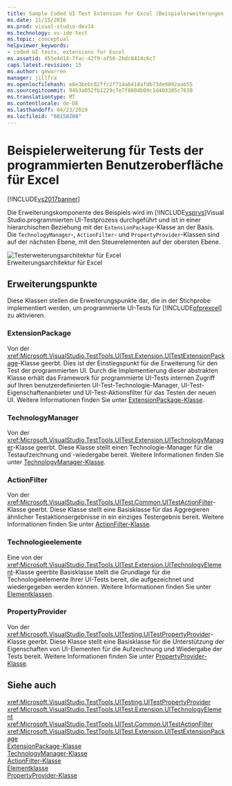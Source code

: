 ```yaml
---
title: Sample Coded UI Test Extension for Excel (Beispielerweiterungen für programmierte UI-Test für Excel) | Microsoft-Dokumentation
ms.date: 11/15/2016
ms.prod: visual-studio-dev14
ms.technology: vs-ide-test
ms.topic: conceptual
helpviewer_keywords:
- coded UI tests, extensions for Excel
ms.assetid: 451e4d14-7fac-42f9-af56-2bdc8414c6c7
caps.latest.revision: 15
ms.author: gewarren
manager: jillfra
ms.openlocfilehash: e8e3bebc82ffc2f714a6418afdb73de9092aab55
ms.sourcegitcommit: 94b3a052fb1229c7e7f8804b09c1d403385c7630
ms.translationtype: MT
ms.contentlocale: de-DE
ms.lasthandoff: 04/23/2019
ms.locfileid: "68158208"
---
```

# <a name="sample-coded-ui-test-extension-for-excel"></a>Beispielerweiterung für Tests der programmierten Benutzeroberfläche für Excel
[!INCLUDE[vs2017banner](../includes/vs2017banner.md)]

Die Erweiterungskomponente des Beispiels wird im [!INCLUDE[vsprvs](../includes/vsprvs-md.md)]Visual Studio.programmierten UI-Testprozess durchgeführt und ist in einer hierarchischen Beziehung mit der `ExtensionPackage`-Klasse an der Basis. Die `TechnologyManager`-, `ActionFilter`- und `PropertyProvider`-Klassen sind auf der nächsten Ebene, mit den Steuerelementen auf der obersten Ebene.  
  
 ![Testerweiterungsarchitektur für Excel](../test/media/excel-extarch.png "Excel_ExtArch")  
Erweiterungsarchitektur für Excel  
  
## <a name="extension-points"></a>Erweiterungspunkte  
 Diese Klassen stellen die Erweiterungspunkte dar, die in der Stichprobe implementiert werden, um programmierte UI-Tests für [!INCLUDE[ofprexcel](../includes/ofprexcel-md.md)] zu aktivieren.  
  
### <a name="extensionpackage"></a>ExtensionPackage  
 Von der <xref:Microsoft.VisualStudio.TestTools.UITest.Extension.UITestExtensionPackage>-Klasse geerbt. Dies ist der Einstiegspunkt für die Erweiterung für den Test der programmierten UI. Durch die Implementierung dieser abstrakten Klasse erhält das Framework für programmierte UI-Tests internen Zugriff auf Ihren benutzerdefinierten UI-Test-Technologie-Manager, UI-Test-Eigenschaftenanbieter und UI-Test-Aktionsfilter für das Testen der neuen UI. Weitere Informationen finden Sie unter [ExtensionPackage-Klasse](../test/sample-excel-extension-extensionpackage-class.md).  
  
### <a name="technologymanager"></a>TechnologyManager  
 Von der <xref:Microsoft.VisualStudio.TestTools.UITest.Extension.UITechnologyManager>-Klasse geerbt. Diese Klasse stellt einen Technologie-Manager für die Testaufzeichnung und -wiedergabe bereit. Weitere Informationen finden Sie unter [TechnologyManager-Klasse](../test/sample-excel-extension-technologymanager-class.md).  
  
### <a name="actionfilter"></a>ActionFilter  
 Von der <xref:Microsoft.VisualStudio.TestTools.UITest.Common.UITestActionFilter>-Klasse geerbt. Diese Klasse stellt eine Basisklasse für das Aggregieren ähnlicher Testaktionsergebnisse in ein einziges Testergebnis bereit. Weitere Informationen finden Sie unter [ActionFilter-Klasse](../test/sample-excel-extension-actionfilter-class.md).  
  
### <a name="technology-elements"></a>Technologieelemente  
 Eine von der <xref:Microsoft.VisualStudio.TestTools.UITest.Extension.UITechnologyElement>-Klasse geerbte Basisklasse stellt die Grundlage für die Technologieelemente Ihrer UI-Tests bereit, die aufgezeichnet und wiedergegeben werden können. Weitere Informationen finden Sie unter [Elementklassen](../test/sample-excel-extension-element-classes.md).  
  
### <a name="propertyprovider"></a>PropertyProvider  
 Von der <xref:Microsoft.VisualStudio.TestTools.UITesting.UITestPropertyProvider>-Klasse geerbt. Diese Klasse stellt eine Basisklasse für die Unterstützung der Eigenschaften von UI-Elementen für die Aufzeichnung und Wiedergabe der Tests bereit. Weitere Informationen finden Sie unter [PropertyProvider-Klasse](../test/sample-excel-extension-propertyprovider-class.md).  
  
## <a name="see-also"></a>Siehe auch  
 <xref:Microsoft.VisualStudio.TestTools.UITesting.UITestPropertyProvider>   
 <xref:Microsoft.VisualStudio.TestTools.UITest.Extension.UITechnologyElement>   
 <xref:Microsoft.VisualStudio.TestTools.UITest.Common.UITestActionFilter>   
 <xref:Microsoft.VisualStudio.TestTools.UITest.Extension.UITestExtensionPackage>   
 [ExtensionPackage-Klasse](../test/sample-excel-extension-extensionpackage-class.md)   
 [TechnologyManager-Klasse](../test/sample-excel-extension-technologymanager-class.md)   
 [ActionFilter-Klasse](../test/sample-excel-extension-actionfilter-class.md)   
 [Elementklasse](../test/sample-excel-extension-element-classes.md)   
 [PropertyProvider-Klasse](../test/sample-excel-extension-propertyprovider-class.md)
